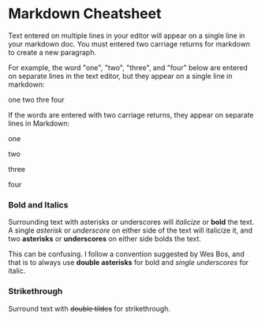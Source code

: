 # Markdown Cheatsheet

Text entered on multiple lines in your editor will appear on a single line in your markdown doc. You must entered two carriage returns for markdown to create a new paragraph.

For example, the word "one", "two", "three", and "four" below are entered on separate lines in the text editor, but they appear on a single line in markdown:

one
two
thre
four

If the words are entered with two carriage returns, they appear on separate lines in Markdown:

one

two

three

four

### Bold and Italics

Surrounding text with asterisks or underscores will *italicize* or **bold** the text. A single *asterisk* or _underscore_ on either side of the text will italicize it, and two **asterisks** or __underscores__ on either side bolds the text.

This can be confusing. I follow a convention suggested by Wes Bos, and that is to always use **double asterisks** for bold and _single underscores_ for italic.

### Strikethrough

Surround text with ~~double tildes~~ for strikethrough.